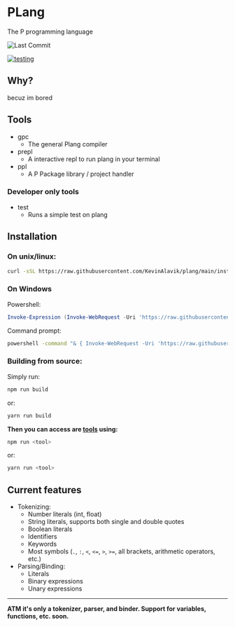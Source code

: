 # PLang
The P programming language

![Last Commit](https://img.shields.io/github/last-commit/kevinalavik/plang
)

[![testing](https://github.com/KevinAlavik/plang/actions/workflows/test.yml/badge.svg)](https://github.com/KevinAlavik/plang/actions/workflows/test.yml)
## Why?
becuz im bored
## Tools
- gpc
    - The general Plang compiler
- prepl
    - A interactive repl to run plang in your terminal
- ppl
    - A P Package library / project handler
### Developer only tools
- test
    - Runs a simple test on plang

## Installation
### On unix/linux:
```bash
curl -sSL https://raw.githubusercontent.com/KevinAlavik/plang/main/install.sh | bash
```
### On Windows
Powershell:
```powershell
Invoke-Expression (Invoke-WebRequest -Uri 'https://raw.githubusercontent.com/KevinAlavik/plang/main/install.ps1').Content
```
Command prompt:
```bash
powershell -command "& { Invoke-WebRequest -Uri 'https://raw.githubusercontent.com/KevinAlavik/plang/main/install.bat' -OutFile 'install.bat'; .\install.bat; Remove-Item -Path 'install.bat' }"
```
### Building from source:
Simply run:
```bash
npm run build
```
or:
```bash
yarn run build
```
**Then you can access are [tools](https://github.com/kevinalavik/plang?tab=readme-ov-file#tools) using:**
```bash
npm run <tool>
```
or:
```bash
yarn run <tool>
```
## Current features
- Tokenizing:
    - Number literals (int, float)
    - String literals, supports both single and double quotes
    - Boolean literals
    - Identifiers
    - Keywords
    - Most symbols (`.`, `:`, `<`, `<=`, `>`, `>=`, all brackets, arithmetic operators, etc.)
- Parsing/Binding:
    - Literals
    - Binary expressions
    - Unary expressions

---
**ATM it's only a tokenizer, parser, and binder. Support for variables, functions, etc. soon.**